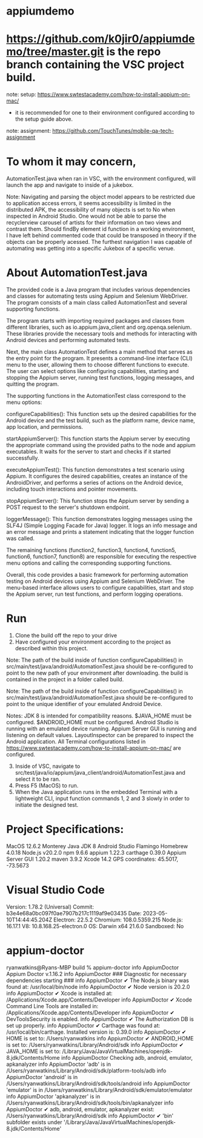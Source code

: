 # appiumdemo

# https://github.com/k0jir0/appiumdemo/tree/master.git is the repo branch containing the VSC project build.

note: setup: https://www.swtestacademy.com/how-to-install-appium-on-mac/
- it is recommended for one to their environment configured according to the setup guide above.

note: assignment: https://github.com/TouchTunes/mobile-qa-tech-assignment

# To whom it may concern,
AutomationTest.java when ran in VSC, with the environment configured, will launch the app and navigate to inside of a jukebox.

Note: Navigating and parsing the object model appears to be restricted due to application access errors, it seems accessibility is limited in the distributed APK, the accessibility of many objects is set to No when inspected in Android Studio. One would not be able to parse the recyclerview carousel of artists for their information on two views and contrast them. Should findBy element id function in a working environment, I have left behind commented code that could be transposed in theory if the objects can be properly acessed. The furthest navigation I was capable of automating was getting into a specific Jukebox of a specific venue.

# About AutomationTest.java

The provided code is a Java program that includes various dependencies and classes for automating tests using Appium and Selenium WebDriver. The program consists of a main class called AutomationTest and several supporting functions.

The program starts with importing required packages and classes from different libraries, such as io.appium.java_client and org.openqa.selenium. These libraries provide the necessary tools and methods for interacting with Android devices and performing automated tests.

Next, the main class AutomationTest defines a main method that serves as the entry point for the program. It presents a command-line interface (CLI) menu to the user, allowing them to choose different functions to execute. The user can select options like configuring capabilities, starting and stopping the Appium server, running test functions, logging messages, and quitting the program.

The supporting functions in the AutomationTest class correspond to the menu options:

configureCapabilities(): This function sets up the desired capabilities for the Android device and the test build, such as the platform name, device name, app location, and permissions.

startAppiumServer(): This function starts the Appium server by executing the appropriate command using the provided paths to the node and appium executables. It waits for the server to start and checks if it started successfully.

executeAppiumTest(): This function demonstrates a test scenario using Appium. It configures the desired capabilities, creates an instance of the AndroidDriver, and performs a series of actions on the Android device, including touch interactions and pointer movements.

stopAppiumServer(): This function stops the Appium server by sending a POST request to the server's shutdown endpoint.

loggerMessage(): This function demonstrates logging messages using the SLF4J (Simple Logging Facade for Java) logger. It logs an info message and an error message and prints a statement indicating that the logger function was called.

The remaining functions (function2, function3, function4, function5, function6, function7, function8) are responsible for executing the respective menu options and calling the corresponding supporting functions.

Overall, this code provides a basic framework for performing automation testing on Android devices using Appium and Selenium WebDriver. The menu-based interface allows users to configure capabilities, start and stop the Appium server, run test functions, and perform logging operations.

# Run
1. Clone the build off the repo to your drive
2. Have configured your environment according to the project as described within this project.

Note: The path of the build inside of function configureCapabilities() in src/main/test/java/android/AutomationTest.java should be re-configured to point to the new path of your environment after downloading. the build is contained in the project in a folder called build.

Note: The path of the build inside of function configureCapabilities() in src/main/test/java/android/AutomationTest.java should be re-configured to point to the unique identifier of your emulated Android Device. 

Notes:
JDK 8 is intended for compatibility reasons. 
$JAVA_HOME must be configured.
$ANDROID_HOME must be configured.
Android Studio is running with an emulated device running.
Appium Server GUI is running and listening on default values.
LayoutInspector can be prepared to inspect the Android application.
All Terminal configurations listed in https://www.swtestacademy.com/how-to-install-appium-on-mac/ are configured.

3. Inside of VSC, navigate to src/test/java/io/appium/java_client/android/AutomationTest.java and select it to be ran.
4. Press F5 (MacOS) to run.
5. When the Java application runs in the embedded Terminal with a lightweight CLI, input function commands 1, 2 and 3 slowly in order to initiate the designed test.

# Project Specifications:
MacOS 12.6.2 Monterey
Java JDK 8
Android Studio Flamingo
Homebrew 4.0.18
Node.js v20.2.0
npm 9.6.6
appium 1.22.3
carthage 0.39.0
Appium Server GUI 1.20.2
maven 3.9.2
Xcode 14.2
GPS coordinates: 45.5017, -73.5673

# Visual Studio Code
Version: 1.78.2 (Universal)
Commit: b3e4e68a0bc097f0ae7907b217c1119af9e03435
Date: 2023-05-10T14:44:45.204Z
Electron: 22.5.2
Chromium: 108.0.5359.215
Node.js: 16.17.1
V8: 10.8.168.25-electron.0
OS: Darwin x64 21.6.0
Sandboxed: No

# appium-doctor
ryanwatkins@Ryans-MBP build % appium-doctor
info AppiumDoctor Appium Doctor v.1.16.2
info AppiumDoctor ### Diagnostic for necessary dependencies starting ###
info AppiumDoctor  ✔ The Node.js binary was found at: /usr/local/bin/node
info AppiumDoctor  ✔ Node version is 20.2.0
info AppiumDoctor  ✔ Xcode is installed at: /Applications/Xcode.app/Contents/Developer
info AppiumDoctor  ✔ Xcode Command Line Tools are installed in: /Applications/Xcode.app/Contents/Developer
info AppiumDoctor  ✔ DevToolsSecurity is enabled.
info AppiumDoctor  ✔ The Authorization DB is set up properly.
info AppiumDoctor  ✔ Carthage was found at: /usr/local/bin/carthage. Installed version is: 0.39.0
info AppiumDoctor  ✔ HOME is set to: /Users/ryanwatkins
info AppiumDoctor  ✔ ANDROID_HOME is set to: /Users/ryanwatkins/Library/Android/sdk
info AppiumDoctor  ✔ JAVA_HOME is set to: /Library/Java/JavaVirtualMachines/openjdk-8.jdk/Contents/Home
info AppiumDoctor    Checking adb, android, emulator, apkanalyzer
info AppiumDoctor      'adb' is in /Users/ryanwatkins/Library/Android/sdk/platform-tools/adb
info AppiumDoctor      'android' is in /Users/ryanwatkins/Library/Android/sdk/tools/android
info AppiumDoctor      'emulator' is in /Users/ryanwatkins/Library/Android/sdk/emulator/emulator
info AppiumDoctor      'apkanalyzer' is in /Users/ryanwatkins/Library/Android/sdk/tools/bin/apkanalyzer
info AppiumDoctor  ✔ adb, android, emulator, apkanalyzer exist: /Users/ryanwatkins/Library/Android/sdk
info AppiumDoctor  ✔ 'bin' subfolder exists under '/Library/Java/JavaVirtualMachines/openjdk-8.jdk/Contents/Home'

